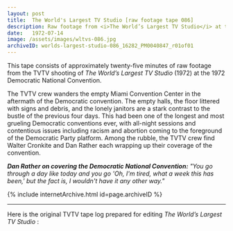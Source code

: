 ```yaml
---
layout: post
title:  The World's Largest TV Studio [raw footage tape 086]
description: Raw footage from <i>The World’s Largest TV Studio</i> at the 1972 Democratic National Convention. TVTV sifts through the aftermath of convention and interviews Walter Cronkite and Dan Rather
date:   1972-07-14
image: /assets/images/wltvs-086.jpg
archiveID: worlds-largest-studio-086_16282_PM0040847_r01of01
---
```


This tape consists of approximately twenty-five minutes of raw footage from the TVTV shooting of <i>The World’s Largest TV Studio</i> (1972) at the 1972 Democratic National Convention.

The TVTV crew wanders the empty Miami Convention Center in the aftermath of the Democratic convention. The empty halls, the floor littered with signs and debris, and the lonely janitors are a stark contrast to the bustle of the previous four days. This had been one of the longest and most grueling Democratic conventions ever, with all-night sessions and contentious issues including racism and abortion coming to the foreground of the Democratic Party platform. Among the rubble, the TVTV crew find Walter Cronkite and Dan Rather each wrapping up their coverage of the convention.

*__Dan Rather on covering the Democratic National Convention:__* *"You go through a day like today and you go 'Oh, I'm tired, what a week this has been,' but the fact is, I wouldn't have it any other way."*


<div class="iframe-container-4-3 mx-auto" style="width: 80%">
  {% include internetArchive.html id=page.archiveID %}
</div>

---

<div class="container">
  <div class="row">
    <div class="col">
      <p>Here is the original TVTV tape log prepared for editing <i>The World’s Largest TV Studio</i> :</p>
    </div>
  </div>
  <div class="row">
    <div class="col text-center pdf-holder">
      <object data="{{ site.baseurl }}/assets/pdfs/wltvs-086-log.pdf" type='application/pdf'></object>
    </div>
  </div>

</div>
